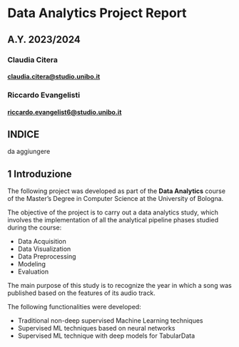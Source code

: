 # Data Analytics Project Report
## A.Y. 2023/2024

### Claudia Citera
#### claudia.citera@studio.unibo.it

### Riccardo Evangelisti
#### riccardo.evangelist6@studio.unibo.it

<div style="page-break-after: always;"></div>

## INDICE

da aggiungere

<div style="page-break-after: always;"></div>

## 1 Introduzione

The following project was developed as part of the **Data Analytics** course of the Master’s Degree in Computer Science at the University of Bologna.


The objective of the project is to carry out a data analytics study, which involves the implementation of all the analytical pipeline phases studied during the course:

- Data Acquisition
- Data Visualization
- Data Preprocessing
- Modeling
- Evaluation


The main purpose of this study is to recognize the year in which a song was published based on the features of its audio track.

The following functionalities were developed:

- Traditional non-deep supervised Machine Learning techniques
- Supervised ML techniques based on neural networks
- Supervised ML technique with deep models for TabularData

